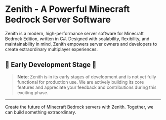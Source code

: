 # Zenith - A Powerful Minecraft Bedrock Server Software

Zenith is a modern, high-performance server software for Minecraft Bedrock Edition, written in C#. Designed with scalability, flexibility, and maintainability in mind, Zenith empowers server owners and developers to create extraordinary multiplayer experiences.

## 🚧 Early Development Stage 🚧

> **Note**: Zenith is in its early stages of development and is not yet fully functional for production use. We are actively building its core features and appreciate your feedback and contributions during this exciting phase.


---

Create the future of Minecraft Bedrock servers with Zenith. Together, we can build something extraordinary.
